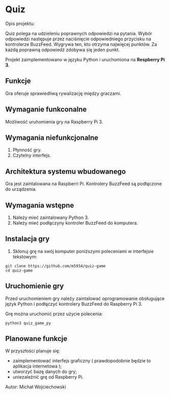 # Quiz

Opis projektu:

Quiz polega na udzieleniu poprawnych odpowiedzi na pytania.
Wybór odpowiedzi następuje przez naciśnięcie odpowiedniego przycisku na kontrolerze BuzzFeed.
Wygrywa ten, kto otrzyma najwięcej punktów.
Za każdą poprawną odpowiedź zdobywa się jeden punkt.

Projekt zaimplementowano w języku Python
i uruchomiona na **Respberry Pi 3**.

## Funkcje

Gra oferuje sprawiedliwą rywalizację między graczami.

## Wymaganie funkconalne

Możliwość uruhomienia gry na Raspberry Pi 3.

## Wymagania niefunkcjonalne

1. Płynność gry.
2. Czytelny interfejs.

## Architektura systemu wbudowanego

Gra jest zaintalowana na Raspberri Pi.
Kontrolery BuzzFeed są podłączone do urządzenia.


## Wymagania wstępne
1. Należy mieć zaintalowany Python 3.
2. Należy mieć podłączyny kontroler BuzzFeed do komputera.

## Instalacja gry
1. Sklonuj grę na swój komputer poniższymi poleceniami w interfejsie tekstowym:
```
git clone https://github.com/m5934/quiz-game
cd quiz-game
```

## Uruchomienie gry

Przed uruchomieniem gry należy zaintalować oprogramowanie obsługujące język Python
i podłączyć kontrolery BuzzFeed do Raspberry Pi 3.

Grę można uruchomić przez użycie polecenia:

```python3 quiz_game_py```

   
## Planowane funkcje

W przyszłości planuje się:

- zaimplementować interfejs graficzny ( prawdopodobnie będzie to aplikacja internetowa );
- utworzyć bazę danych do gry;
- uniezaleźnić grę od Raspberry Pi.


Autor:
Michał Wojciechowski
